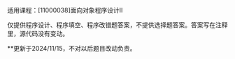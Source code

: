 适用课程：[11000038]面向对象程序设计Ⅱ

仅提供程序设计、程序填空、程序改错题答案，不提供选择题答案。答案写在注释里，源代码没有变动。

**更新于2024/11/15，不对以后题目改动负责。
